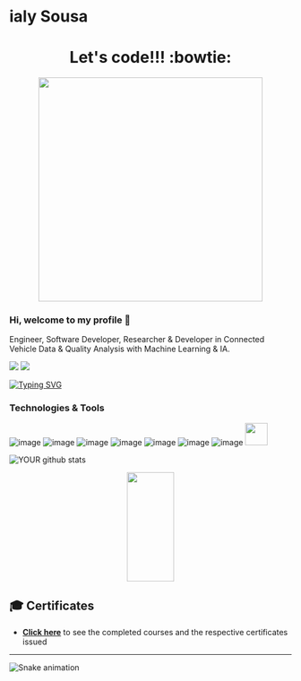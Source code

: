 # ialy Sousa 


<div align="center">
<h1>Let's code!!! :bowtie: </h1>
<img src="https://media.giphy.com/media/LmNwrBhejkK9EFP504/giphy.gif" width="400px" />
</div>



### Hi, welcome to my profile 👋

Engineer, Software Developer, Researcher & Developer in Connected Vehicle Data & Quality Analysis with Machine Learning  & IA.

[<img src="https://img.shields.io/badge/Gmail-D14836?style=for-the-badge&logo=gmail&logoColor=white" />](ialy.sousa@academico.ifpb.edu.br)  [<img src="https://img.shields.io/badge/linkedin-%230077B5.svg?&style=for-the-badge&logo=linkedin&logoColor=white" />](https://www.linkedin.com/in/ialysousa/)

[![Typing SVG](https://readme-typing-svg.herokuapp.com/?color=351c75&size=35&center=true&vCenter=true&width=1000&lines=HELLO,+MY+NAME+is+Ialy+Cordeiro+de+Sousa;I'm+from+Brazil;I+engineer;Be+Welcome!+:%29)](https://git.io/typing-svg) 

### Technologies & Tools
 ![image](https://img.shields.io/badge/Python-3776AB?style=for-the-badge&logo=python&logoColor=white)
 ![image](https://img.shields.io/badge/C%2B%2B-00599C?style=for-the-badge&logo=c%2B%2B&logoColor=white)
 ![image](https://img.shields.io/badge/Java-ED8B00?style=for-the-badge&logo=java&logoColor=white)
  ![image](https://img.shields.io/badge/Django-092E20?style=for-the-badge&logo=django&logoColor=white)
  ![image](https://img.shields.io/badge/R-276DC3?style=for-the-badge&logo=r&logoColor=white)
  ![image](https://img.shields.io/badge/MySQL-00000F?style=for-the-badge&logo=mysql&logoColor=white)
  ![image](https://img.shields.io/badge/Jira-0052CC?style=for-the-badge&logo=Jira&logoColor=white)
  <img src="https://cdn.jsdelivr.net/gh/devicons/devicon/icons/matlab/matlab-original.svg" width="40" height="40"/>
  
  
  
 
![YOUR github stats](https://github-readme-stats.vercel.app/api?username=ialysousa)



 <!-- Abaixo, duas imagens com informações do repositório A+ e etc. -->

  <div align="center"> 
  <img width="41%" height="195px" src="https://github-readme-stats.vercel.app/api/top-langs/?username=ialysousa&layout=compact&hide_border=true&title_color=FFFFFF&text_color=FFFFFF&bg_color=0d1117" /> 
</div> 
 


## 🎓 Certificates

- **[Click here](https://github.com/ialysousa/certificados)** to see the completed courses and the respective certificates issued

---

<!--Para esta etapa funcionar, é necessário abrir uma workflow com o código em yml -->

 ![Snake animation](https://github.com/ialysousa/ialysousa/blob/output/github-contribution-grid-snake.svg)
